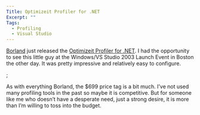 ```yaml
---
Title: Optimizeit Profiler for .NET
Excerpt: ""
Tags:
  - Profiling
  - Visual Studio
---
```

<a href="/assets/wp/2003/05/www.borland.com" target="_blank">Borland</a> just released the <a href="http://www.borland.com/opt_profiler/index.html" target="_blank">Optimizeit Profiler for .NET</a>. I had the opportunity to see this little guy at the Windows/VS Studio 2003 Launch Event in Boston the other day. It was pretty impressive and relatively easy to configure.

 
;</p>
As with everything Borland, the $699 price tag is a bit much. I&#8217;ve not used many profiling tools in the past so maybe it is competitive. But for someone like me who doesn&#8217;t have a desperate need, just a strong desire, it is more than I&#8217;m willing to toss into the budget. 
